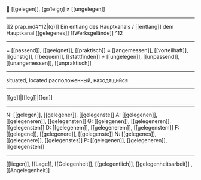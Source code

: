 📍 [[gelegen]], [ɡəˈleːɡn̩] ≠ [[ungelegen]]

---
[[2 prap.md#^12|(q)]] Ein entlang des Hauptkanals / [[entlang]] dem Hauptkanal [[gelegenes]] [[Werksgelände]] ^12

---
= [[passend]], [[geeignet]], [[praktisch]]
≈ [[angemessen]], [[vorteilhaft]], [[günstig]], [[bequem]], [[stattfinden]]
≠ [[ungelegen]], [[unpassend]], [[unangemessen]], [[unpraktisch]]

---
situated, located
расположенный, находящийся

---
[[ge]]|[[leg]]|[[en]]

---
N: [[gelegen]], [[gelegener]], [[gelegenste]]
A: [[gelegenen]], [[gelegeneren]], [[gelegensten]]
G: [[gelegenen]], [[gelegeneren]], [[gelegensten]]
D: [[gelegenem]], [[gelegenerem]], [[gelegenstem]]
F: [[gelegene]], [[gelegenere]], [[gelegenste]]
N: [[gelegenes]], [[gelegenere]], [[gelegenstes]]
P: [[gelegenen]], [[gelegeneren]], [[gelegensten]]

---
[[liegen]], [[Lage]], [[Gelegenheit]], [[gelegentlich]], [[gelegenheitsarbeit]]
, [[Angelegenheit]]